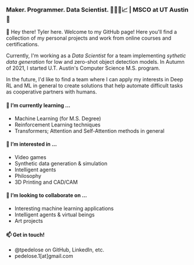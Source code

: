 ### Maker. Programmer. Data Scientist. 🧰👨‍💻📈 | MSCO at UT Austin 🤘

👋 Hey there! Tyler here.
Welcome to my GitHub page! Here you'll find a collection of my personal projects and work from online courses and certifications.

Currently, I'm working as a *Data Scientist* for a team implementing *sythetic data generation* for low and zero-shot object detection models.  In Autumn of 2021, I started U.T. Austin's Computer Science M.S. program.  

In the future, I'd like to find a team where I can apply my interests in Deep RL and ML in general to create solutions that help automate difficult tasks as cooperative partners with humans.


#### 🌱 I’m currently learning ...
  * Machine Learning (for M.S. Degree)
  * Reinforcement Learning techniques
  * Transformers; Attention and Self-Attention methods in general

#### 👀 I’m interested in ...
  * Video games
  * Synthetic data generation & simulation
  * Intelligent agents
  * Philosophy
  * 3D Printing and CAD/CAM
  
#### 💞️ I’m looking to collaborate on ...
  * Interesting machine learning applications
  * Intelligent agents & virtual beings
  * Art projects
  
#### 📫 Get in touch!
  * @tpedelose on GitHub, LinkedIn, etc.
  * pedelose.1[at]gmail.com

<!---
tpedelose/tpedelose is a ✨ special ✨ repository because its `README.md` (this file) appears on your GitHub profile.
You can click the Preview link to take a look at your changes.
--->
